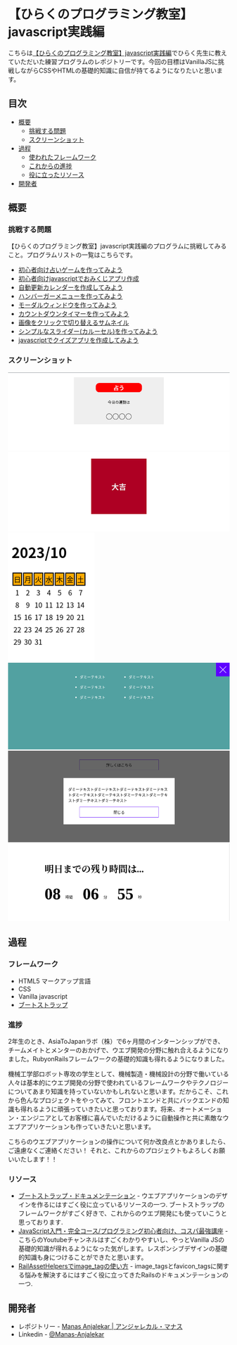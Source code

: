 # 【ひらくのプログラミング教室】javascript実践編

こちらは[【ひらくのプログラミング教室】javascript実践編](https://www.youtube.com/playlist?list=PLHPBV1ZN8yuKzyIa_hZFszrnXDPdn3Ey1)でひらく先生に教えていただいた練習プログラムのレポジトリーです。今回の目標はVanillaJSに挑戦しながらCSSやHTMLの基礎的知識に自信が持てるようになりたいと思います。

## 目次

- [概要](#概要)
  - [挑戦する問題](#挑戦する問題)
  - [スクリーンショット](#スクリーンショット)
- [過程](#過程)
  - [使われたフレームワーク](#フレームワーク)
  - [これからの進捗](#進捗)
  - [役に立ったリソース](#リソース)
- [開発者](#開発者)

## 概要

### 挑戦する問題

【ひらくのプログラミング教室】javascript実践編のプログラムに挑戦してみること。プログラムリストの一覧はこちらです。
- [初心者向け占いゲームを作ってみよう](https://youtu.be/zPEIBxUI9jI?si=_3PkfgR10jrpVZxR)
- [初心者向けjavascriptでおみくじアプリ作成](https://youtu.be/xwCBjlFTjn8?si=y9eokl94MPQeooro)
- [自動更新カレンダーを作成してみよう](https://youtu.be/lCPW9h3vNng?si=eD0fyMKA8KU3rpu_)
- [ハンバーガーメニューを作ってみよう](https://youtu.be/mKxLNJE4qj0?si=YikDfkDD2sFuNSN_)
- [モーダルウィンドウを作ってみよう](https://youtu.be/6JF0UAX7g-k?si=XInw_uHs4-GU16tu)
- [カウントダウンタイマーを作ってみよう](https://youtu.be/dtxlQ-ywd0g?si=8A1BXcqORwV8bUrb)
- [画像をクリックで切り替えるサムネイル](https://youtu.be/Ll7yZA9VULU?si=yisGSut2ifp0eN88)
- [シンプルなスライダー(カルーセル)を作ってみよう](https://youtu.be/_dZgAzvKdS4?si=3YznSsc_uabCH6yu)
- [javascriptでクイズアプリを作成してみよう](https://youtu.be/E5Ly3SKZj24?si=QHaau_TmqIECy_aK)

### スクリーンショット

![【占い】ウエブアプリケーション](./スクリーンショット/uranai.png)
![【おみくじ】ウエブアプリケーション](./スクリーンショット/omikuji.png)
![【自動更新カレンダー】ウエブアプリケーション](./スクリーンショット/jidoukoushinCalendar.png)
![【ハンバーガーメニュー】ウエブアプリケーション](./スクリーンショット/hamburgerMenu.png)
![【モーダルウィンドウ】ウエブアプリケーション](./スクリーンショット/moduleWindow.png)
![【カウントダウンタイマー】ウエブアプリケーション](./スクリーンショット/countdownTimer.png)


## 過程

### フレームワーク

- HTML5 マークアップ言語
- CSS
- Vanilla javascript
- [ブートストラップ](https://getbootstrap.com/docs/4.0/getting-started/introduction/)


### 進捗

2年生のとき、AsiaToJapanラボ（株）で6ヶ月間のインターンシップができ、チームメイトとメンターのおかげで、ウエブ開発の分野に触れ合えるようになりました。RubyonRailsフレームワークの基礎的知識も得れるようになりました。

機械工学部ロボット専攻の学生として、機械製造・機械設計の分野で働いている人々は基本的にウエブ開発の分野で使われているフレームワークやテクノロジーについてあまり知識を持っていないかもしれないと思います。だからこそ、これから色んなプロジェクトをやってみて、フロントエンドと共にバックエンドの知識も得れるように頑張っていきたいと思っております。将来、オートメーション・エンジニアとしてお客様に喜んでいただけるように自動操作と共に素敵なウエブアプリケーションも作っていきたいと思います。

こちらのウエブアプリケーションの操作について何か改良点とかありましたら、ご遠慮なくご連絡ください！
それと、これからのプロジェクトもよろしくお願いいたします！！

### リソース

- [ブートストラップ・ドキュメンテーション](https://getbootstrap.com/docs/4.0/getting-started/introduction/) - ウエブアプリケーションのデザインを作るにはすごく役に立っているリソースの一つ. ブートストラップのフレームワークがすごく好きで、これからのウエブ開発にも使っていこうと思っております.
- [JavaScript入門・完全コース/プログラミング初心者向け、コスパ最強講座](https://youtu.be/ig3GosWuKF0?si=pplRLyK36QEBnm3l) - こちらのYoutubeチャンネルはすごくわかりやすいし、やっとVanilla JSの基礎的知識が得れるようになった気がします。レスポンシブデザインの基礎的知識も身につけることができたと思います。
- [RailAssetHelpersでimage_tagの使い方](https://api.rubyonrails.org/classes/ActionView/Helpers/AssetTagHelper.html#method-i-image_tag) - image_tagsとfavicon_tagsに関する悩みを解決するにはすごく役に立ってきたRailsのドキュメンテーションの一つ.

## 開発者

- レポジトリー - [Manas Anjalekar | アンジャレカル・マナス](https://github.com/Manas-Anjalekar/hiraku_programming_kyoushitsu_javascript_jissenhen)
- Linkedin - [@Manas-Anjalekar](https://linkedin.com/in/manas-anjalekar)
